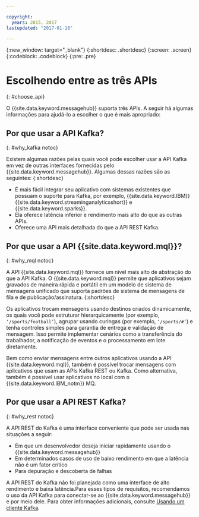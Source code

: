 ```yaml
---

copyright:
  years: 2015, 2017
lastupdated: "2017-01-18"

---
```


{:new_window: target="_blank"}
{:shortdesc: .shortdesc}
{:screen: .screen}
{:codeblock: .codeblock}
{:pre: .pre}

# Escolhendo entre as três APIs
{: #choose_api}

O {{site.data.keyword.messagehub}} suporta três APIs. A seguir há algumas informações para ajudá-lo
a escolher o que é mais apropriado:

## Por que usar a API Kafka?
{: #why_kafka notoc}

Existem algumas razões pelas quais você pode escolher usar a API Kafka em vez
de outras interfaces fornecidas pelo {{site.data.keyword.messagehub}}. Algumas dessas razões são as seguintes:
{:shortdesc}


* É mais fácil integrar seu aplicativo com sistemas existentes que possuam o suporte para Kafka, por
exemplo, {{site.data.keyword.IBM}} {{site.data.keyword.streaminganalyticsshort}} e {{site.data.keyword.sparks}}.
* Ela oferece latência inferior e rendimento mais alto do que as outras APIs.
* Oferece uma API mais detalhada do que a API REST Kafka.


## Por que usar a API {{site.data.keyword.mql}}?
{: #why_mql notoc}

A API {{site.data.keyword.mql}} fornece um nível mais alto de abstração do que a API Kafka. O {{site.data.keyword.mql}} permite que aplicativos sejam gravados de maneira rápida e portátil em um modelo de sistema de mensagens unificado que suporta padrões de sistema de mensagens de fila e de publicação/assinatura. 
{:shortdesc}

Os aplicativos trocam mensagens usando destinos criados dinamicamente, os quais você pode estruturar hierarquicamente (por exemplo, <code>‘/sports/football’</code>), agrupar usando curingas (por exemplo,
<code>‘/sports/#’</code>) e tenha controles simples para garantia de entrega e validação de mensagem.
Isso permite implementar cenários como a transferência do trabalhador, a notificação de eventos e o processamento em lote diretamente.

Bem como enviar mensagens entre outros aplicativos usando a API {{site.data.keyword.mql}}, também é possível trocar mensagens com aplicativos que usam as APIs Kafka REST ou Kafka. 
Como alternativa, também é possível usar aplicativos no local com o {{site.data.keyword.IBM_notm}} MQ.


## Por que usar a API REST Kafka?
{: #why_rest notoc}

A API REST do Kafka é uma interface conveniente que pode ser usada nas situações a
            seguir:  

* Em que um desenvolvedor deseja iniciar rapidamente usando o
{{site.data.keyword.messagehub}}
* Em determinados casos de uso de baixo rendimento em que a latência não é um fator crítico
* Para depuração e descoberta de falhas

A API REST do Kafka não foi planejada como uma interface de alto rendimento e baixa latência.​Para esses tipos de requisitos, recomendamos o uso da API Kafka para conectar-se ao {{site.data.keyword.messagehub}} e por meio dele. Para obter informações adicionais, consulte [Usando um cliente Kafka](/docs/services/MessageHub/messagehub050.html#kafka_client).












